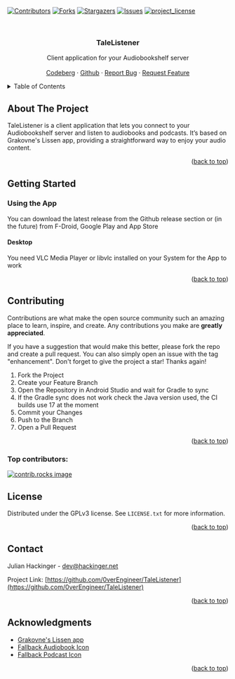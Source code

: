 
<a id="readme-top"></a>

<!-- PROJECT SHIELDS -->
[![Contributors][contributors-shield]][contributors-url]
[![Forks][forks-shield]][forks-url]
[![Stargazers][stars-shield]][stars-url]
[![Issues][issues-shield]][issues-url]
[![project_license][license-shield]][license-url]


<!-- PROJECT LOGO -->
<!-- todo icon / logo -->
<br />
<div align="center">
<!--
  <a href="https://github.com/0verEngineer/TaleListener">
    <img src="images/logo.png" alt="Logo" width="80" height="80">
  </a>
-->

<h3 align="center">TaleListener</h3>

  <p align="center">
    Client application for your Audiobookshelf server
    <br />
    <br />
    <a href="https://codeberg.org/OverEngineer/TaleListener">Codeberg</a>
    &middot;
    <a href="https://github.com/0verEngineer/TaleListener">Github</a>
    &middot;
    <a href="https://github.com/0verEngineer/TaleListener/issues/new?labels=bug&template=bug-report---.md">Report Bug</a>
    &middot;
    <a href="https://github.com/0verEngineer/TaleListener/issues/new?labels=enhancement&template=feature-request---.md">Request Feature</a>
  </p>
</div>



<!-- TABLE OF CONTENTS -->
<details>
  <summary>Table of Contents</summary>
  <ol>
    <li>
      <a href="#about-the-project">About The Project</a>
    </li>
    <li>
      <a href="#getting-started">Getting Started</a>
    </li>
    <li><a href="#contributing">Contributing</a></li>
    <li><a href="#license">License</a></li>
    <li><a href="#contact">Contact</a></li>
    <li><a href="#acknowledgments">Acknowledgments</a></li>
  </ol>
</details>



<!-- ABOUT THE PROJECT -->
## About The Project

<!-- todo icon / pictures -->
<!-- [![Product Name Screen Shot][product-screenshot]](https://example.com) -->

TaleListener is a client application that lets you connect to your Audiobookshelf server and listen to audiobooks and podcasts. It’s based on Grakovne's Lissen app, providing a straightforward way to enjoy your audio content.

<p align="right">(<a href="#readme-top">back to top</a>)</p>


<!-- GETTING STARTED -->
## Getting Started

### Using the App
<!-- todo app stores -->
You can download the latest release from the Github release section or (in the future) from F-Droid, Google Play and App Store

#### Desktop
You need VLC Media Player or libvlc installed on your System for the App to work

<p align="right">(<a href="#readme-top">back to top</a>)</p>


<!-- CONTRIBUTING -->
## Contributing

Contributions are what make the open source community such an amazing place to learn, inspire, and create. Any contributions you make are **greatly appreciated**.

If you have a suggestion that would make this better, please fork the repo and create a pull request. You can also simply open an issue with the tag "enhancement".
Don't forget to give the project a star! Thanks again!

1. Fork the Project
2. Create your Feature Branch
3. Open the Repository in Android Studio and wait for Gradle to sync
4. If the Gradle sync does not work check the Java version used, the CI builds use 17 at the moment
5. Commit your Changes
6. Push to the Branch
7. Open a Pull Request

<p align="right">(<a href="#readme-top">back to top</a>)</p>

### Top contributors:

<a href="https://github.com/0verEngineer/TaleListener/graphs/contributors">
  <img src="https://contrib.rocks/image?repo=0verEngineer/TaleListener" alt="contrib.rocks image" />
</a>



<!-- LICENSE -->
## License

Distributed under the GPLv3 license. See `LICENSE.txt` for more information.

<p align="right">(<a href="#readme-top">back to top</a>)</p>



<!-- CONTACT -->
## Contact

Julian Hackinger - dev@hackinger.net

Project Link: [https://github.com/0verEngineer/TaleListener](https://github.com/0verEngineer/TaleListener)

<p align="right">(<a href="#readme-top">back to top</a>)</p>



<!-- ACKNOWLEDGMENTS -->
## Acknowledgments

* [Grakovne's Lissen app](https://github.com/GrakovNe/lissen-android)
* [Fallback Audiobook Icon](https://www.flaticon.com/free-icon/audiobook_8332548?term=audiobook&page=1&position=14&origin=search&related_id=8332548)
* [Fallback Podcast Icon](https://www.flaticon.com/free-icon/microphone_2368382?term=podcast&page=1&position=13&origin=search&related_id=2368382)

<p align="right">(<a href="#readme-top">back to top</a>)</p>



<!-- MARKDOWN LINKS & IMAGES -->
<!-- https://www.markdownguide.org/basic-syntax/#reference-style-links -->
[contributors-shield]: https://img.shields.io/github/contributors/0verEngineer/TaleListener.svg?style=for-the-badge
[contributors-url]: https://github.com/0verEngineer/TaleListener/graphs/contributors
[forks-shield]: https://img.shields.io/github/forks/0verEngineer/TaleListener.svg?style=for-the-badge
[forks-url]: https://github.com/0verEngineer/TaleListener/network/members
[stars-shield]: https://img.shields.io/github/stars/0verEngineer/TaleListener.svg?style=for-the-badge
[stars-url]: https://github.com/0verEngineer/TaleListener/stargazers
[issues-shield]: https://img.shields.io/github/issues/0verEngineer/TaleListener.svg?style=for-the-badge
[issues-url]: https://github.com/0verEngineer/TaleListener/issues
[license-shield]: https://img.shields.io/github/license/0verEngineer/TaleListener.svg?style=for-the-badge
[license-url]: https://github.com/0verEngineer/TaleListener/blob/master/LICENSE
[product-screenshot]: images/screenshot.png